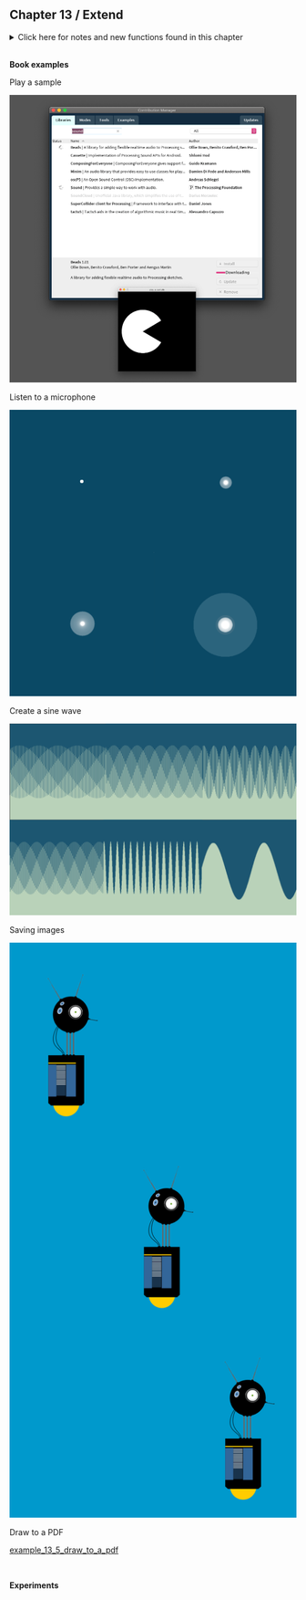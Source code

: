
## Chapter 13 / Extend


<details>
<summary markdown="span">Click here for notes and new functions found in this chapter</summary>

- Over the last decade, Processing has been used to make music videos for Radiohead and R.E.M., to make illustrations for publications such as Nature and the New York Times, to output sculptures for gallery exhibitions, to control huge video walls, to knit sweaters, and much more. Processing has this flexibility because of its system of libraries.
- Processing libraries: As smaller, self-contained projects, libraries are easier to manage than if these features were integrated into the main software.
- To use a library, select Import Library from the Sketch menu. Before a contributed library can be imported through the Sketch menu, it must be added through the Library Manager. Select the Import Library option from the Sketchbook menu and then select Add Library to open the Library Manager interface.
- In addition to the libraries included with Processing (these are called the core libraries), there are over 100 contributed libraries that are linked from the Processing website. All libraries are listed online at http://processing.org/reference/libraries/.
- The most common use of the Sound library is to play a sound as background music or when an event happens on screen. 
- The SoundFile object. The SoundFile class has many methods to control how a sound is played. The most essential are play() to play the sample a single time, loop() to play it from beginning to end over and over, stop() to halt the playback, and jump() to move to a specific moment within the file.
- AudioIn and Amplitude classes + objects, input() and analyze() methods.
- The fundamentals of sound synthesis are waveforms that include the sine wave, triangle wave, and square wave.
A sine wave sounds smooth, a square wave is harsh, and a triangle wave is somewhere between. Each wave has a number of properties. The frequency, measured in hertz, determines the pitch—the highness or lowness of the tone. The amplitude of the wave determines the volume—the degree of loudness.
- The sine object, created from the SinOsc class, frew() method.
- saveFrame() The animated images created by a Processing program can be turned into a file sequence with the saveFrame() function. When saveFrame() appears at the end of draw(), it saves a numbered sequence of TIFF-format images of the program’s output named screen-0001.tif, screen-0002.tif, and so on to the sketch’s folder. These files can be imported into a video or animation program and saved as a movie file. You can also specify your own filename and image file format. Use the # (hash mark) symbol to show where the numbers will appear in the filename. They are replaced with the actual frame numbers when the files are saved. You can also specify a subfolder to save the images into, which is helpful when working with many image frames. When using saveFrame() inside draw(), a new file is saved each frame—so watch out, as this can quickly fill your sketch folder with thousands of files.
- If your desired output is vector graphics, you can write the output to PDF files for higher resolution. The PDF Export library makes it possible to write PDF files directly from a sketch. 
</details>


<br/>

**Book examples**




Play a sample

![example_13_1_play_a_sample](https://github.com/dtolonen/Getting_started_with_Processing.py_book/blob/master/Chapter_13_Extend/example_13_1_play_a_sample/frames/SaveFrame_13_1_tog.png)

Listen to a microphone

![example_13_2_listen_to_a_microphone](https://github.com/dtolonen/Getting_started_with_Processing.py_book/blob/master/Chapter_13_Extend/example_13_2_listen_to_a_microphone/frames/SaveFrame_13_2_tog.png)

Create a sine wave

![example_13_3_create_a_sine_wave](https://github.com/dtolonen/Getting_started_with_Processing.py_book/blob/master/Chapter_13_Extend/example_13_3_create_a_sine_wave/frames/SaveFrame_13_3_tog.png)

Saving images

![example_13_4_saving_images](https://github.com/dtolonen/Getting_started_with_Processing.py_book/blob/master/Chapter_13_Extend/example_13_4_saving_images/frames/SaveFrame_13_4_tog.png)

Draw to a PDF

[example_13_5_draw_to_a_pdf](https://github.com/dtolonen/Getting_started_with_Processing.py_book/blob/master/Chapter_13_Extend/example_13_5_draw_to_a_pdf/frames/example_13_5_1_Ex-13-5.pdf)


<br/>

**Experiments**

<br/>
